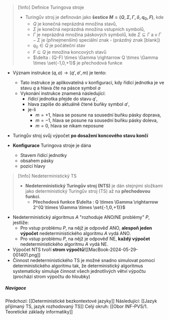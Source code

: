>[!info] Definice Turingova stroje
>- Turingův stroj je definován jako **šestice $M = (Q, \Sigma, \Gamma, \delta, q_{0}, F)$**, kde
>	- $Q$ je konečná neprázdná množina stavů,
>	- $\Sigma$ je konečná neprázdná množina vstupních symbolů,
>	- $\Gamma$ je neprázdná množina páskových symbolů, kde $\Sigma \subseteq \Gamma$ a v $\Gamma - \Sigma$ je (přinejmenším) speciální znak $\square$ (prázdný znak \[blank\])
>	- $q_{0} \in Q$ je počáteční stav
>	- $F \subseteq Q$ je množina koncových stavů
>	- $\delta : (Q-F) \times \Gamma \rightarrow Q \times \Gamma \times \set{-1,0,+1}$ je přechodová funkce

- Význam instrukce $(q, a) \rightarrow (q', a', m)$ je tento:
	- Tato instrukce je aplikovatelná v konfiguraci, kdy řídící jednotka je ve stavu $q$ a hlava čte na pásce symbol $a$
	- Vykonání instrukce znamená následující:
		- řídící jednotka přejde do stavu $q'$,
		- hlava zapíše do aktuálně čtené buňky symbol $a'$,
		- je-li
			- $m=+1$, hlava se posune na sousední buňku pásky doprava,
			- $m=-1$, hlava se posune na sousední buňku pásky doleva,
			- $m=0$, hlava se nikam neposune
- Turingův stroj svůj výpočet **po dosažení koncového stavu končí**

- **Konfigurace** Turingova stroje je dána
	- Stavem řídící jednotky
	- obsahem pásky
	- pozicí hlavy

>[!info] Nedeterministický TS
>- **Nedeterministický Turingův stroj (NTS)** je dán stejnými složkami jako deterministický Turingův stroj (TS) až na **přechodovou funkci**.
>	- **Přechodová funkce $\delta : Q \times \Gamma \rightarrow 2^{Q \times \Gamma \times \set{-1,0,+1}}$**

- Nedeterministický algoritmus $A$ "rozhoduje ANO/NE problémy" $P$, jestliže:
	- Pro vstup problému $P$, na nějž je odpověď ANO, **alespoň jeden výpočet** nedeterministického algoritmu $A$ vydá ANO.
	- Pro vstup problému $P$, na nějž je odpověď NE, **každý výpočet** nedeterministického algoritmu $A$ vydá NE.
- Výpočet NTS tvoří **strom výpočtů**![[MacBook-2024-05-29-001401.png]]
- Činnost nedeterministického TS je možné snadno simulovat pomocí deterministického algoritmu tak, že deterministický algoritmus systematicky simuluje činnost všech jednotlivých větví výpočtu (prochází strom výpočtu do hloubky)

##### Navigace
Předchozí:  [[Deterministické bezkontextové jazyky]]
Následující: [[Jazyk přijímaný TS, jazyk rozhodovaný TS]]
Celý okruh: [[Obor INF-PVS/1. Teoretické základy informatiky]]